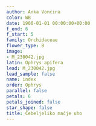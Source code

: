 ```yaml
---
author: Anka Vončina
color: WB
date: 1900-01-01 00:00:00+00:00
f_end: 6
f_start: 5
family: Orchidaceae
flower_type: B
image:
- M_230042.jpg
latin: Ophrys apifera
lead: M_230042.jpg
lead_sample: false
name: index
order: Ophrys
parallel: false
petals: 6
petals_joined: false
star_shape: false
title: Čebeljeliko mačje uho
---
```


